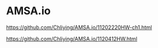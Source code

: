 # AMSA.io

https://github.com/Chliying/AMSA.io/11202220HW-ch1.html

https://github.com/Chliying/AMSA.io/1120412HW.html
